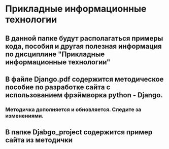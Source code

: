 # Прикладные информационные технологии
## В данной папке будут располагаться примеры кода, пособия и другая полезная информация по дисциплине "Прикладные информационные технологии"
## В файле Django.pdf содержится методическое пособие по разработке сайта с использованием фрэймворка python - Django.
### Методичка дополняется и обновляется. Следите за изменениями. 
## В папке Djabgo_project содержится пример сайта из методички 
